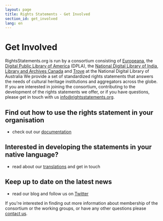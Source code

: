 ```yaml
---
layout: page
title: Rights Statements - Get Involved
section_id: get_involved
lang: en
---
```


# Get Involved

RightsStatements.org is run by a consortium consisting of [Europeana](http://europeana.eu/), the [Digital Public Library of America](http://dp.la/) (DPLA), the [National Digital Library of India](https://ndl.iitkgp.ac.in), [Library and Archives Canada](https://www.bac-lac.gc.ca/eng/about-us/Pages/national-heritage-digitization-strategy.aspx) and [Trove](https://trove.nla.gov.au) at the National Digital Library of Australia We  provide  a set of standardized rights statements that answers the needs of cultural heritage institutions and aggregators across the globe. If you are interested in joining the consortium, contributing to the development of the rights statements we offer, or if you have questions, please get in touch with us [info@rightsstatements.org](mailto:info@rightsstatements.org).

## Find out how to use the rights statement in your organisation

- check out our [documentation](http://rightsstatements.org/en/documentation/)

## Interested in developing the statements in your native language?

- read about our [translations](http://rightsstatements.org/en/documentation/translations.html) and get in touch

## Keep up to date on the latest news

- read our blog and follow us on [Twitter](https://twitter.com/rightsstmts)

If you're interested in finding out more information about membership of the consortium or the working groups, or have any other questions please [contact us](mailto:info@rightsstatements.org).

